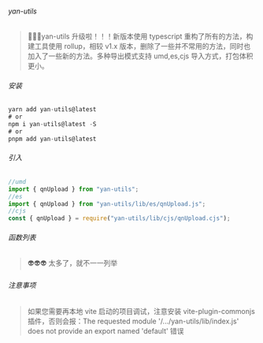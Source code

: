 ###### yan-utils

> 🚀🚀🚀yan-utils 升级啦！！！新版本使用 typescript 重构了所有的方法，构建工具使用 rollup，相较 v1.x 版本，删除了一些并不常用的方法，同时也加入了一些新的方法。多种导出模式支持 umd,es,cjs 导入方式，打包体积更小。

###### 安装

```javascript
yarn add yan-utils@latest
# or
npm i yan-utils@latest -S
# or
pnpm add yan-utils@latest
```

###### 引入

```js
//umd
import { qnUpload } from "yan-utils";
//es
import { qnUpload } from "yan-utils/lib/es/qnUpload.js";
//cjs
const { qnUpload } = require("yan-utils/lib/cjs/qnUpload.cjs");
```

###### 函数列表

> 👽️👽️👽️ 太多了，就不一一列举

###### 注意事项

> 如果您需要再本地 vite 启动的项目调试，注意安装 vite-plugin-commonjs 插件，否则会报：The requested module '/.../yan-utils/lib/index.js' does not provide an export named 'default' 错误
